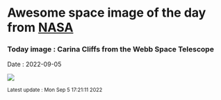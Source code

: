 
# Awesome space image of the day from [NASA](https://api.nasa.gov/)

### Today image : Carina Cliffs from the Webb Space Telescope

Date : 2022-09-05


![](https://apod.nasa.gov/apod/image/2209/CarinaCliffs_Webb_1080.jpg)

<small>Latest update : Mon Sep  5 17:21:11 2022</small>


